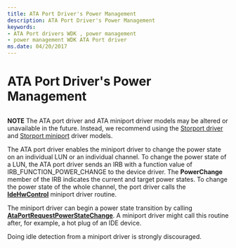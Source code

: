 ```yaml
---
title: ATA Port Driver's Power Management
description: ATA Port Driver's Power Management
keywords:
- ATA Port drivers WDK , power management
- power management WDK ATA Port driver
ms.date: 04/20/2017
---
```


# ATA Port Driver's Power Management


## <span id="ddk_ata_port_drivers_power_management_kg"></span><span id="DDK_ATA_PORT_DRIVERS_POWER_MANAGEMENT_KG"></span>


**NOTE** The ATA port driver and ATA miniport driver models may be altered or unavailable in the future. Instead, we recommend using the [Storport driver](./storport-driver-overview.md) and [Storport miniport](./storport-miniport-drivers.md) driver models.


The ATA port driver enables the miniport driver to change the power state on an individual LUN or an individual channel. To change the power state of a LUN, the ATA port driver sends an IRB with a function value of IRB\_FUNCTION\_POWER\_CHANGE to the device driver. The **PowerChange** member of the IRB indicates the current and target power states. To change the power state of the whole channel, the port driver calls the [**IdeHwControl**](/windows-hardware/drivers/ddi/irb/nc-irb-ide_hw_control) miniport driver routine.

The miniport driver can begin a power state transition by calling [**AtaPortRequestPowerStateChange**](/windows-hardware/drivers/ddi/irb/nf-irb-ataportrequestpowerstatechange). A miniport driver might call this routine after, for example, a hot plug of an IDE device.

Doing idle detection from a miniport driver is strongly discouraged.

